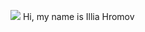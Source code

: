 ![](https://img5.goodfon.ru/wallpaper/nbig/e/10/blockchain-supplychain-rendering-shtefanlounge.jpg)
Hi, my name is Illia Hromov
